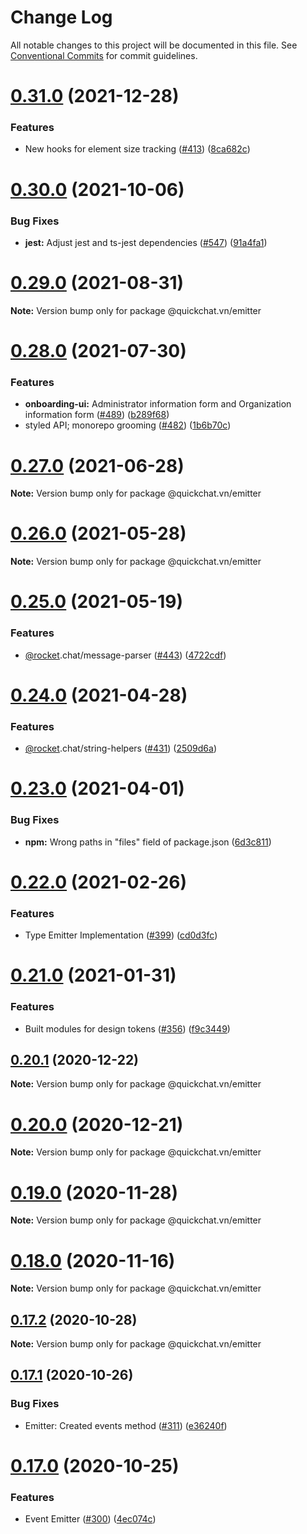 # Change Log

All notable changes to this project will be documented in this file.
See [Conventional Commits](https://conventionalcommits.org) for commit guidelines.

# [0.31.0](https://github.com/QuickSales/fuselage/compare/v0.30.1...v0.31.0) (2021-12-28)

### Features

- New hooks for element size tracking ([#413](https://github.com/QuickSales/fuselage/issues/413)) ([8ca682c](https://github.com/QuickSales/fuselage/commit/8ca682c636d2e4813f7d346cb881513382be63cf))

# [0.30.0](https://github.com/QuickSales/fuselage/compare/v0.29.0...v0.30.0) (2021-10-06)

### Bug Fixes

- **jest:** Adjust jest and ts-jest dependencies ([#547](https://github.com/QuickSales/fuselage/issues/547)) ([91a4fa1](https://github.com/QuickSales/fuselage/commit/91a4fa1365394001afe1bd46480bda3bafed5505))

# [0.29.0](https://github.com/QuickSales/fuselage/compare/v0.28.0...v0.29.0) (2021-08-31)

**Note:** Version bump only for package @quickchat.vn/emitter

# [0.28.0](https://github.com/QuickSales/fuselage/compare/v0.27.0...v0.28.0) (2021-07-30)

### Features

- **onboarding-ui:** Administrator information form and Organization information form ([#489](https://github.com/QuickSales/fuselage/issues/489)) ([b289f68](https://github.com/QuickSales/fuselage/commit/b289f68676954b91c792d8d97680314178bf2c60))
- styled API; monorepo grooming ([#482](https://github.com/QuickSales/fuselage/issues/482)) ([1b6b70c](https://github.com/QuickSales/fuselage/commit/1b6b70cf67ec16927b1566adc2350295a8927223))

# [0.27.0](https://github.com/QuickSales/fuselage/compare/v0.26.0...v0.27.0) (2021-06-28)

**Note:** Version bump only for package @quickchat.vn/emitter

# [0.26.0](https://github.com/QuickSales/fuselage/compare/v0.25.0...v0.26.0) (2021-05-28)

**Note:** Version bump only for package @quickchat.vn/emitter

# [0.25.0](https://github.com/QuickSales/fuselage/compare/v0.24.0...v0.25.0) (2021-05-19)

### Features

- [@rocket](https://github.com/rocket).chat/message-parser ([#443](https://github.com/QuickSales/fuselage/issues/443)) ([4722cdf](https://github.com/QuickSales/fuselage/commit/4722cdff46f5987f335d989be59649c7652bb12a))

# [0.24.0](https://github.com/QuickSales/fuselage/compare/v0.23.0...v0.24.0) (2021-04-28)

### Features

- [@rocket](https://github.com/rocket).chat/string-helpers ([#431](https://github.com/QuickSales/fuselage/issues/431)) ([2509d6a](https://github.com/QuickSales/fuselage/commit/2509d6acdbe5ec8b216e8d4430373797c5f5dfe2))

# [0.23.0](https://github.com/QuickSales/fuselage/compare/v0.22.0...v0.23.0) (2021-04-01)

### Bug Fixes

- **npm:** Wrong paths in "files" field of package.json ([6d3c811](https://github.com/QuickSales/fuselage/commit/6d3c811f6fd747de7f47aff145902d88476272ee))

# [0.22.0](https://github.com/QuickSales/fuselage/compare/v0.21.0...v0.22.0) (2021-02-26)

### Features

- Type Emitter Implementation ([#399](https://github.com/QuickSales/fuselage/issues/399)) ([cd0d3fc](https://github.com/QuickSales/fuselage/commit/cd0d3fc7b50d911dbacbc122d09745fa9fb4d921))

# [0.21.0](https://github.com/QuickSales/fuselage/compare/v0.20.3...v0.21.0) (2021-01-31)

### Features

- Built modules for design tokens ([#356](https://github.com/QuickSales/fuselage/issues/356)) ([f9c3449](https://github.com/QuickSales/fuselage/commit/f9c344953b8161a4385cab3a3dcc8b6a7210446f))

## [0.20.1](https://github.com/QuickSales/fuselage/compare/v0.20.0...v0.20.1) (2020-12-22)

**Note:** Version bump only for package @quickchat.vn/emitter

# [0.20.0](https://github.com/QuickSales/fuselage/compare/v0.19.0...v0.20.0) (2020-12-21)

**Note:** Version bump only for package @quickchat.vn/emitter

# [0.19.0](https://github.com/QuickSales/fuselage/compare/v0.18.0...v0.19.0) (2020-11-28)

**Note:** Version bump only for package @quickchat.vn/emitter

# [0.18.0](https://github.com/QuickSales/fuselage/compare/v0.17.3...v0.18.0) (2020-11-16)

**Note:** Version bump only for package @quickchat.vn/emitter

## [0.17.2](https://github.com/QuickSales/fuselage/compare/v0.17.1...v0.17.2) (2020-10-28)

**Note:** Version bump only for package @quickchat.vn/emitter

## [0.17.1](https://github.com/QuickSales/fuselage/compare/v0.17.0...v0.17.1) (2020-10-26)

### Bug Fixes

- Emitter: Created events method ([#311](https://github.com/QuickSales/fuselage/issues/311)) ([e36240f](https://github.com/QuickSales/fuselage/commit/e36240f396a33bd68a2d71c6b00e845e6e22604d))

# [0.17.0](https://github.com/QuickSales/fuselage/compare/v0.16.0...v0.17.0) (2020-10-25)

### Features

- Event Emitter ([#300](https://github.com/QuickSales/fuselage/issues/300)) ([4ec074c](https://github.com/QuickSales/fuselage/commit/4ec074c17b311b2ac3caaa4fa01360cb2b65cefe))
